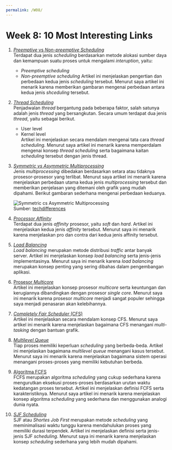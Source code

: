 ```yaml
---
permalink: /W08/
---
```

# Week 8: 10 Most Interesting Links

1. [*Preemptive* vs *Non-preemptive Scheduling*](https://www.tutorialspoint.com/preemptive-and-non-preemptive-scheduling)\
Terdapat dua jenis *scheduling* berdasarkan metode alokasi sumber daya dan kemampuan suatu proses untuk mengalami *interuption*,
yaitu:
	- *Preemptive scheduling*
	- *Non-preemptive scheduling*
	Artikel ini menjelaskan pengertian dan perbedaan kedua jenis *scheduling* tersebut.
	Menurut saya artikel ini menarik karena memberikan gambaran mengenai perbedaan antara kedua jenis *shceduling* tersebut.

2. [*Thread Scheduling*](https://www.geeksforgeeks.org/thread-scheduling/)\
Penjadwalan *thread* bergantung pada beberapa faktor, salah satunya adalah jenis *thread* yang bersangkutan. Secara umum terdapat dua
jenis *thread*, yaitu sebagai berikut.
	- User level
	- Kernel level<br>
	Artikel ini menjelaskan secara mendalam mengenai tata cara *thread scheduling*.
	Menurut saya artikel ini menarik karena memperdalam mengenai konsep *thread scheduling* serta bagaimana kaitan *scheduling*
	tersebut dengan jenis thread.

3. [*Symmetric vs Asymmetric Multiprocessing*](https://www.tutorialspoint.com/Asymmetric-Multiprocessing)\
Jenis *multiprocessing* dibedakan berdasarkan setara atau tidaknya prosesor-prosesor yang terlibat. Menurut saya artikel ini
menarik karena menjelaskan perbedaan utama kedua jenis *multiprocessing* tersebut dan memberikan penjelasan yang ditemani oleh
grafik yang mudah dipahami. Berikut gambaran sederhana mengenai perbedaan keduanya.
	
	![*Symmetric cs Asymmetric Multiprocessing*](https://techdifferences.com/wp-content/uploads/2016/09/Symmetric-Multiprocessing-Vs-Asymmetric-Multiprocessing.jpg)\
	Sumber: [techdifferences](https://techdifferences.com/difference-between-symmetric-and-asymmetric-multiprocessing.html)

4. [*Processor Affinity*](https://www.linuxjournal.com/article/6799)\
Terdapat dua jenis *affinity* prosesor, yaitu *soft* dan *hard*. Artikel ini menjelaskan kedua jenis *affinity* tersebut.
Menurut saya ini menarik karena menjelaskan pro dan contra dari kedua jenis affinity tersebut.

5. [*Load Balancing*](https://www.citrix.com/en-in/solutions/app-delivery-and-security/load-balancing/what-is-load-balancing.html)\
*Load balancing* merupakan metode distribusi *traffic* antar banyak server. Artikel ini menjelaskan konsep *load balancing* serta
jenis-jenis implementasinya. Menurut saya ini menarik karena *load balancing* merupakan konsep penting yang sering dibahas dalam
pengembangan aplikasi.

6. [Prosesor *Multicore*](https://digitalthinkerhelp.com/multi-core-processor-advantages-disadvantages-examples-applications/)\
Artikel ini menjelaskan konsep prosesor *multicore* serta keuntungan dan kerugiannya dibandingkan dengan prosesor *single core*. Menurut
saya ini menarik karena prosesor *multicore* menjadi sangat populer sehingga saya menjadi penasaran akan kelebihannya.

7. [*Completely Fair Scheduler* (CFS)](https://www.linuxjournal.com/node/10267)\
Artikel ini menjelaskan secara mendalam konsep CFS. Menurut saya artikel ini menarik karena menjelaskan bagaimana CFS menangani
*multi-tasking* dengan bantuan grafik.

8. [*Multilevel Queue*](https://www.geeksforgeeks.org/multilevel-queue-mlq-cpu-scheduling/)\
Tiap proses memiliki keperluan *scheduling* yang berbeda-beda. Artikel ini menjelaskan bagaimana *multilevel queue* menangani kasus tersebut.
Menurut saya ini menarik karena menjelaskan bagaimana sistem operasi menangani proses-proses yang memiliki kebutuhan berbeda.

9. [Algoritma FCFS](https://www.guru99.com/fcfs-scheduling.html)\
FCFS merupakan algoritma *scheduling* yang cukup sederhana karena mengurutkan eksekusi proses-proses berdasarkan urutan waktu kedatangan
proses tersebut. Artikel ini menjelaskan definisi FCFS serta karakteristiknya. Menurut saya artikel ini menarik karena menjelaskan
konsep algoritma *scheduling* yang sederhana dan menggunakan analogi dunia nyata.

10. [*SJF Scheduling*](https://www.studytonight.com/operating-system/shortest-job-first)\
SJF atau *Shortes Job First* merupakan metode *scheduling* yang meminimalisasi waktu tunggu karena mendahulukan proses yang memiliki
durasi terpendek. Artikel ini menjelaskan definisi serta jenis-jenis SJF *scheduling*. Menurut saya ini menarik karena menjelaskan
konsep *scheduling* sederhana yang lebih mudah dipahami.
